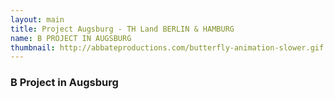 ```yaml
---
layout: main
title: Project Augsburg - TH Land BERLIN & HAMBURG
name: B PROJECT IN AUGSBURG
thumbnail: http://abbateproductions.com/butterfly-animation-slower.gif
---
```


### B Project in Augsburg
